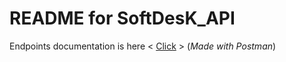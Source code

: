 # README for SoftDesK_API



Endpoints documentation is here < [Click](https://documenter.getpostman.com/view/16915168/UVC9g4uB) >
(_Made with Postman_)